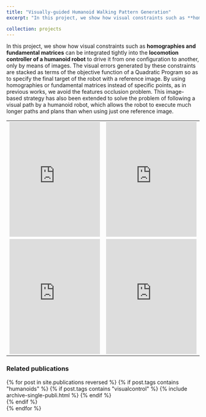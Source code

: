 ```yaml
---
title: "Visually-guided Humanoid Walking Pattern Generation"
excerpt: "In this project, we show how visual constraints such as **homographies and fundamental matrices** can be integrated tightly into the **locomotion controller of a humanoid robot** to drive it from one configuration to another, only by means of images"

collection: projects
---
```


In this project, we show how visual constraints such as **homographies and fundamental matrices** can be integrated tightly into the **locomotion controller of a humanoid robot** to drive it from one configuration to another, only by means of images. The visual errors generated by these constraints are stacked as terms of the objective function of a Quadratic Program so as to specify the final target of the robot with a reference image. By using homographies or fundamental matrices instead of specific points, as in previous works, we avoid the features occlusion problem. This image-based strategy has also been extended to solve the problem of following a visual path by a humanoid robot, which allows the robot to execute much longer paths and plans than when using just one reference image.

<table>
<tr>
<td><div class="fitvidsignore">
<iframe width="100%" height="300" src="https://www.youtube.com/embed/QHJhTWTH9xQ" title="Coupling humanoid walking pattern generation and homography feedback for visual path-following" frameborder="0" allow="accelerometer; autoplay; clipboard-write; encrypted-media; gyroscope; picture-in-picture" allowfullscreen></iframe>
</div></td><td><div class="fitvidsignore">
<iframe width="100%" height="300" src="https://www.youtube.com/embed/eof5K2Dcn5M" title="Obstacle avoidance with vision-driven humanoid locomotion (1)" frameborder="0" allow="accelerometer; autoplay; clipboard-write; encrypted-media; gyroscope; picture-in-picture" allowfullscreen></iframe>
</div></td>
</tr>
<tr>
<td><div class="fitvidsignore">
<iframe width="100%" height="300" src="https://www.youtube.com/embed/DTD-0KQYg-4" title="Obstacle avoidance with vision-driven humanoid locomotion (2)" frameborder="0" allow="accelerometer; autoplay; clipboard-write; encrypted-media; gyroscope; picture-in-picture" allowfullscreen></iframe>
</div></td><td><div class="fitvidsignore">
<iframe width="100%" height="300" src="https://www.youtube.com/embed/PV8MR_qOPtY" title="Obstacle avoidance with vision-driven humanoid locomotion (3)" frameborder="0" allow="accelerometer; autoplay; clipboard-write; encrypted-media; gyroscope; picture-in-picture" allowfullscreen></iframe>
</div></td>
</tr>
</table>

### Related publications
{% for post in site.publications reversed %}
  {% if post.tags contains "humanoids" %}
    {% if post.tags contains "visualcontrol" %}
      {% include archive-single-publi.html %}
    {% endif %}  
  {% endif %}  
{% endfor %}
